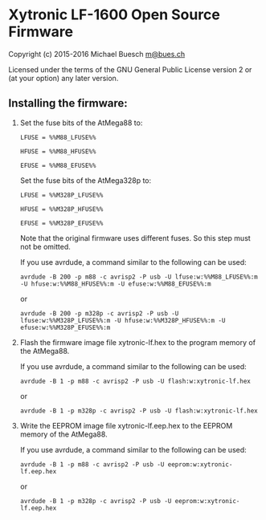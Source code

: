 Xytronic LF-1600 Open Source Firmware
=====================================

Copyright (c) 2015-2016 Michael Buesch <m@bues.ch>

Licensed under the terms of the GNU General Public License version 2 or (at your option) any later version. 

Installing the firmware:
------------------------

1. Set the fuse bits of the AtMega88 to:

   `LFUSE = %%M88_LFUSE%%`

   `HFUSE = %%M88_HFUSE%%`

   `EFUSE = %%M88_EFUSE%%`

   Set the fuse bits of the AtMega328p to:

   `LFUSE = %%M328P_LFUSE%%`

   `HFUSE = %%M328P_HFUSE%%`

   `EFUSE = %%M328P_EFUSE%%`

   Note that the original firmware uses different fuses. So this step must not be omitted.

   If you use avrdude, a command similar to the following can be used:

     `avrdude -B 200 -p m88 -c avrisp2 -P usb -U lfuse:w:%%M88_LFUSE%%:m -U hfuse:w:%%M88_HFUSE%%:m -U efuse:w:%%M88_EFUSE%%:m`

     or

     `avrdude -B 200 -p m328p -c avrisp2 -P usb -U lfuse:w:%%M328P_LFUSE%%:m -U hfuse:w:%%M328P_HFUSE%%:m -U efuse:w:%%M328P_EFUSE%%:m`

2. Flash the firmware image file xytronic-lf.hex to the program memory of the AtMega88.

   If you use avrdude, a command similar to the following can be used:

     `avrdude -B 1 -p m88 -c avrisp2 -P usb -U flash:w:xytronic-lf.hex`

     or

     `avrdude -B 1 -p m328p -c avrisp2 -P usb -U flash:w:xytronic-lf.hex`

3. Write the EEPROM image file xytronic-lf.eep.hex to the EEPROM memory of the AtMega88.

   If you use avrdude, a command similar to the following can be used:

     `avrdude -B 1 -p m88 -c avrisp2 -P usb -U eeprom:w:xytronic-lf.eep.hex`

     or

     `avrdude -B 1 -p m328p -c avrisp2 -P usb -U eeprom:w:xytronic-lf.eep.hex`
